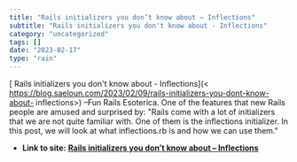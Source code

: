 ```yaml
---
title: "Rails initializers you don’t know about – Inflections"
subtitle: "Rails initializers you don't know about - Inflections"
category: "uncategorized"
tags: []
date: "2023-02-17"
type: "rain"
---
```

[ Rails initializers you don't know about - Inflections](<
https://blog.saeloun.com/2023/02/09/rails-initializers-you-dont-know-about-
inflections>) –Fun Rails Esoterica. One of the features that new Rails people
are amused and surprised by: "Rails come with a lot of initializers that we
are not quite familiar with. One of them is the inflections initializer. In
this post, we will look at what inflections.rb is and how we can use them."


* **Link to site:** **[Rails initializers you don’t know about – Inflections](None)**